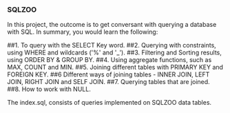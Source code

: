 ### SQLZOO

In this project, the outcome is to get conversant with querying a database with SQL. In summary, you would learn the following:

##1. To query with the SELECT Key word.
##2. Querying with constraints, using WHERE and wildcards ('%' and '_').
##3. Filtering and Sorting results, using ORDER BY & GROUP BY.
##4. Using aggregate functions, such as MAX, COUNT and MIN.
##5. Joining different tables with PRIMARY KEY and FOREIGN KEY.
##6  Different ways of joining tables - INNER JOIN, LEFT JOIN, RIGHT JOIN and SELF JOIN.
##7. Querying tables that are joined.
##8. How to work with NULL.

The index.sql, consists of queries implemented on SQLZOO data tables.
